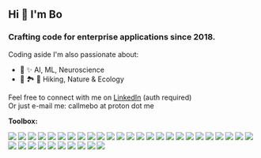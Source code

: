 ## Hi 👋 I'm Bo

### Crafting code for enterprise applications since 2018.

Coding aside I'm also passionate about:
- 🧠 ✨ AI, ML, Neuroscience
- 🥾 🏞️ 🌱 Hiking, Nature & Ecology

Feel free to connect with me on [LinkedIn](https://www.linkedin.com/in/boris-webdev/) (auth required)\
Or just e-mail me: callmebo at proton dot me

**Toolbox:**
<div style="witdh:70%">
<img src="https://img.shields.io/badge/JavaScript-blue" /> 
<img src="https://img.shields.io/badge/TypeScript-blue" />
<img src="https://img.shields.io/badge/Vite-blue" /> 
<img src="https://img.shields.io/badge/React-blue" /> 
<img src="https://img.shields.io/badge/Redux_Toolkit-blue" /> 
<img src="https://img.shields.io/badge/Jest-blue" /> 
<img src="https://img.shields.io/badge/React_Testing_Library-blue" /> 
<img src="https://img.shields.io/badge/HTML-blue" /> 
<img src="https://img.shields.io/badge/CSS-blue" />
<img src="https://img.shields.io/badge/LESS-blue" />
<img src="https://img.shields.io/badge/CSS_Modules-blue" />
<img src="https://img.shields.io/badge/Bootstrap-blue" /> 
<img src="https://img.shields.io/badge/Tailwind-blue" /> 
<img src="https://img.shields.io/badge/Styled_Components-blue" />
<img src="https://img.shields.io/badge/WCAG_Compliant_Markup-blue" /> 
<img src="https://img.shields.io/badge/Git_Cli-blue" /> 
<img src="https://img.shields.io/badge/Conventional_Commits-blue" /> 
<img src="https://img.shields.io/badge/Semantic_Release-blue" /> 
<img src="https://img.shields.io/badge/CI/CD-blue" />
<img src="https://img.shields.io/badge/AWS-blue" /> 
<img src="https://img.shields.io/badge/Heroku-blue" /> 
<img src="https://img.shields.io/badge/Docker-blue" /> 
<img src="https://img.shields.io/badge/Jira-blue" /> 
<img src="https://img.shields.io/badge/MySQL-blue" /> 
<img src="https://img.shields.io/badge/PostgreSQL-blue" /> 
<img src="https://img.shields.io/badge/Python-blue" /> 
<img src="https://img.shields.io/badge/Selenium-blue" />        
<img src="https://img.shields.io/badge/BeautifulSoup-blue" /> 
<img src="https://img.shields.io/badge/Pandas-blue" /> 
<img src="https://img.shields.io/badge/Three.js-blue" /> 
<img src="https://img.shields.io/badge/SQL-blue" /> 
<img src="https://img.shields.io/badge/RegEx-blue" /> 
<img src="https://img.shields.io/badge/Figma-blue" /> 
<img src="https://img.shields.io/badge/VSCode-blue" /> 
<img src="https://img.shields.io/badge/BrowserStack-blue" />
</div>

